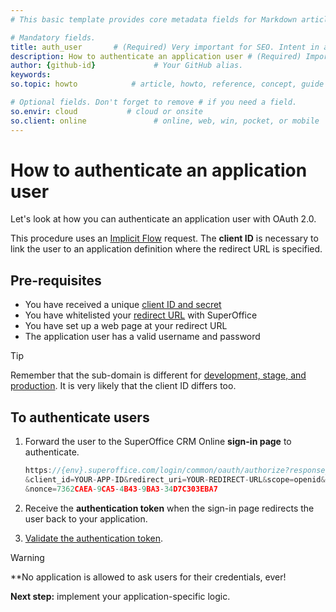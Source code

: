 ```yaml
---
# This basic template provides core metadata fields for Markdown articles on docs.superoffice.com.

# Mandatory fields.
title: auth_user       # (Required) Very important for SEO. Intent in a unique string of 43-59 chars including spaces.
description: How to authenticate an application user # (Required) Important for SEO. Recommended character length is 115-145 characters including spaces.
author: {github-id}             # Your GitHub alias.
keywords:
so.topic: howto            # article, howto, reference, concept, guide

# Optional fields. Don't forget to remove # if you need a field.
so.envir: cloud           # cloud or onsite
so.client: online               # online, web, win, pocket, or mobile
---
```


# How to authenticate an application user

Let's look at how you can authenticate an application user with OAuth 2.0.

This procedure uses an [Implicit Flow][1] request. The **client ID** is necessary to link the user to an application definition where the redirect URL is specified.

## Pre-requisites

* You have received a unique [client ID and secret][2]
* You have whitelisted your [redirect URL][3] with SuperOffice
* You have set up a web page at your redirect URL
* The application user has a valid username and password

> [!TIP]
> Remember that the sub-domain is different for [development, stage, and production][4]. It is very likely that the client ID differs too.

## To authenticate users

1. Forward the user to the SuperOffice CRM Online **sign-in page** to authenticate.

    ```javascript
    https://{env}.superoffice.com/login/common/oauth/authorize?response_type=id_token token
    &client_id=YOUR-APP-ID&redirect_uri=YOUR-REDIRECT-URL&scope=openid&state=12345
    &nonce=7362CAEA-9CA5-4B43-9BA3-34D7C303EBA7
    ```

2. Receive the **authentication token** when the sign-in page redirects the user back to your application.

3. [Validate the authentication token][5].

> [!WARNING]
> **No application is allowed to ask users for their credentials, ever!

**Next step:** implement your application-specific logic.

<!-- Referenced links -->
[1]: oidc/implicit-flow.md
[2]: https://github.com/SuperOfficeDocs/superoffice-docs/blob/main/docs/apps/terminology.md
[3]: https://github.com/SuperOfficeDocs/superoffice-docs/blob/main/docs/apps/redirects/index.md
[4]: https://github.com/SuperOfficeDocs/superoffice-docs/blob/main/docs/apps/getting-started/app-envir.md
[5]: certificates/validate-security-tokens.md
